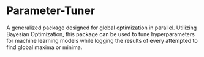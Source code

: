 # Parameter-Tuner
A generalized package designed for global optimization in parallel.
Utilizing Bayesian Optimization, this package can be used to tune hyperparameters for machine learning models while logging the results of every attempted to find global maxima or minima.
